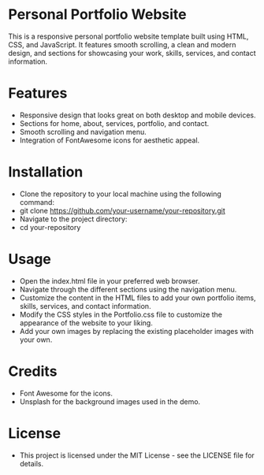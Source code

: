 # Personal Portfolio Website
This is a responsive personal portfolio website template built using HTML, CSS, and JavaScript.
It features smooth scrolling, a clean and modern design, and sections for showcasing your work, skills, services, and contact information.

# Features
- Responsive design that looks great on both desktop and mobile devices.
- Sections for home, about, services, portfolio, and contact.
- Smooth scrolling and navigation menu.
- Integration of FontAwesome icons for aesthetic appeal.

# Installation
- Clone the repository to your local machine using the following command:
- git clone https://github.com/your-username/your-repository.git
- Navigate to the project directory:
- cd your-repository

# Usage
 - Open the index.html file in your preferred web browser.
 - Navigate through the different sections using the navigation menu.
 - Customize the content in the HTML files to add your own portfolio items, skills, services, and contact information.
 - Modify the CSS styles in the Portfolio.css file to customize the appearance of the website to your liking.
 - Add your own images by replacing the existing placeholder images with your own.
 
# Credits
 - Font Awesome for the icons.
 - Unsplash for the background images used in the demo.

# License
 - This project is licensed under the MIT License - see the LICENSE file for details.






